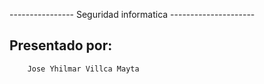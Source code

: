 ---------------- Seguridad informatica ---------------------

Presentado por: 
------------
        Jose Yhilmar Villca Mayta
                            
